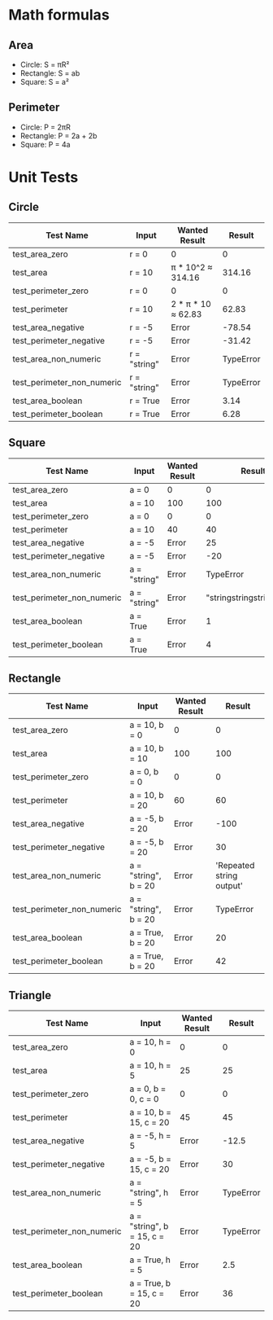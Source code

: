 # Math formulas
## Area
- Circle: S = πR²
- Rectangle: S = ab
- Square: S = a²

## Perimeter
- Circle: P = 2πR
- Rectangle: P = 2a + 2b
- Square: P = 4a

# Unit Tests
## Circle
| Test Name                 | Input        | Wanted Result        | Result            |
|---------------------------|--------------|----------------------|-------------------|
| test_area_zero            | r = 0        | 0                    | 0                 |
| test_area                 | r = 10       | π * 10^2 ≈ 314.16    | 314.16            |
| test_perimeter_zero       | r = 0        | 0                    | 0                 |
| test_perimeter            | r = 10       | 2 * π * 10 ≈ 62.83   | 62.83             |
| test_area_negative        | r = -5       | Error                | -78.54            |
| test_perimeter_negative   | r = -5       | Error                | -31.42            |
| test_area_non_numeric     | r = "string" | Error                | TypeError         |
| test_perimeter_non_numeric| r = "string" | Error                | TypeError         |
| test_area_boolean         | r = True     | Error                | 3.14              |
| test_perimeter_boolean    | r = True     | Error                | 6.28              |


## Square
| Test Name                 | Input        | Wanted Result | Result  |
|---------------------------|--------------|---------------|---------|
| test_area_zero            | a = 0        | 0             | 0       |
| test_area                 | a = 10       | 100           | 100     |
| test_perimeter_zero       | a = 0        | 0             | 0       |
| test_perimeter            | a = 10       | 40            | 40      |
| test_area_negative        | a = -5       | Error         | 25      |
| test_perimeter_negative   | a = -5       | Error         | -20     |
| test_area_non_numeric     | a = "string" | Error         | TypeError |
| test_perimeter_non_numeric| a = "string" | Error         | "stringstringstringstring" |
| test_area_boolean         | a = True     | Error         | 1       |
| test_perimeter_boolean    | a = True     | Error         | 4       |



## Rectangle
| Test Name                   | Input            | Wanted Result | Result      |
|-----------------------------|------------------|---------------|-------------|
| test_area_zero              | a = 10, b = 0    | 0             | 0           |
| test_area                   | a = 10, b = 10   | 100           | 100         |
| test_perimeter_zero         | a = 0, b = 0     | 0             | 0           |
| test_perimeter              | a = 10, b = 20   | 60            | 60          |
| test_area_negative          | a = -5, b = 20   | Error         | -100        |
| test_perimeter_negative     | a = -5, b = 20   | Error         | 30          |
| test_area_non_numeric       | a = "string", b = 20 | Error      | 'Repeated string output' |
| test_perimeter_non_numeric  | a = "string", b = 20 | Error      | TypeError   |
| test_area_boolean           | a = True, b = 20 | Error         | 20          |
| test_perimeter_boolean      | a = True, b = 20 | Error         | 42          |



## Triangle
| Test Name                   | Input                 | Wanted Result | Result      |
|-----------------------------|-----------------------|---------------|-------------|
| test_area_zero              | a = 10, h = 0         | 0             | 0           |
| test_area                   | a = 10, h = 5         | 25            | 25          |
| test_perimeter_zero         | a = 0, b = 0, c = 0   | 0             | 0           |
| test_perimeter              | a = 10, b = 15, c = 20| 45            | 45          |
| test_area_negative          | a = -5, h = 5         | Error         | -12.5       |
| test_perimeter_negative     | a = -5, b = 15, c = 20| Error         | 30          |
| test_area_non_numeric       | a = "string", h = 5   | Error         | TypeError   |
| test_perimeter_non_numeric  | a = "string", b = 15, c = 20 | Error   | TypeError   |
| test_area_boolean           | a = True, h = 5       | Error         | 2.5         |
| test_perimeter_boolean      | a = True, b = 15, c = 20 | Error       | 36          |

